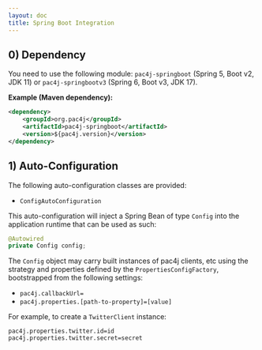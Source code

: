 ```yaml
---
layout: doc
title: Spring Boot Integration
---
```


## 0) Dependency

You need to use the following module: `pac4j-springboot` (Spring 5, Boot v2, JDK 11) or `pac4j-springbootv3` (Spring 6, Boot v3, JDK 17).

**Example (Maven dependency):**

```xml
<dependency>
    <groupId>org.pac4j</groupId>
    <artifactId>pac4j-springboot</artifactId>
    <version>${pac4j.version}</version>
</dependency>
```

## 1) Auto-Configuration

The following auto-configuration classes are provided:

- `ConfigAutoConfiguration`

This auto-configuration will inject a Spring Bean of type `Config` into the application runtime
that can be used as such:

```java
@Autowired
private Config config;
```

The `Config` object may carry built instances of pac4j clients, etc using
the strategy and properties defined by the `PropertiesConfigFactory`, bootstrapped from the following settings:

- `pac4j.callbackUrl=`
- `pac4j.properties.[path-to-property]=[value]`

For example, to create a `TwitterClient` instance:

```properties
pac4j.properties.twitter.id=id
pac4j.properties.twitter.secret=secret
```
